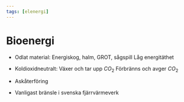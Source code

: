 ```yaml
---
tags: [elenergi]
---
```

# Bioenergi
- Odlat material:
Energiskog, halm, GROT, sågspill
Låg energitäthet
- Koldioxidneutralt:
Växer och tar upp $CO_{2}$
Förbränns och avger $CO_{2}$

- Askåterföring
- Vanligast bränsle i svenska fjärrvärmeverk